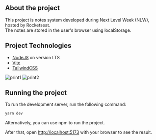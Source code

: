 ## About the project

This project is notes system developed during Next Level Week (NLW), hosted by Rocketseat.<br/>
The notes are stored in the user's browser using localStorage.

## Project Technologies

- [NodeJS](https://nodejs.org/en) on version LTS
- [Vite](https://vite.dev/)
- [TailwindCSS](https://tailwindcss.com/)

![print1](https://github.com/user-attachments/assets/ba3d30c4-3e3b-4d13-9309-88db51b5c0a8)
![print2](https://github.com/user-attachments/assets/c4400fea-82d3-4eac-bf58-9cfee83acfef)

## Running the project

To run the development server, run the following command:

```bash
yarn dev
```

Alternatively, you can use npm to run the project.

After that, open [http://localhost:5173](http://localhost:5173) with your browser to see the result.
